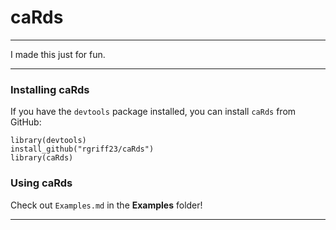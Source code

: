 # caRds

___

I made this just for fun.

___

### Installing caRds

If you have the `devtools` package installed, you can install `caRds` from GitHub:

```
library(devtools)
install_github("rgriff23/caRds")
library(caRds)
```

### Using caRds

Check out `Examples.md` in the **Examples** folder!

___